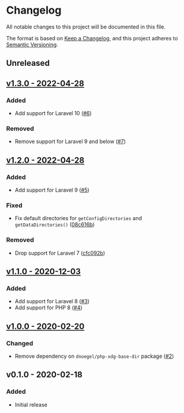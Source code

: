 # Changelog

All notable changes to this project will be documented in this file.

The format is based on [Keep a Changelog](https://keepachangelog.com), and this project adheres to [Semantic Versioning](https://semver.org).

## Unreleased

## [v1.3.0 - 2022-04-28](https://github.com/owenvoke/laravel-xdg/compare/v1.2.0...v1.3.0)

### Added
- Add support for Laravel 10 ([#6](https://github.com/owenvoke/laravel-xdg/pull/6))

### Removed
- Remove support for Laravel 9 and below ([#7](https://github.com/owenvoke/laravel-xdg/pull/7))

## [v1.2.0 - 2022-04-28](https://github.com/owenvoke/laravel-xdg/compare/v1.1.0...v1.2.0)

### Added
- Add support for Laravel 9 ([#5](https://github.com/owenvoke/laravel-xdg/pull/5))

### Fixed
- Fix default directories for `getConfigDirectories` and `getDataDirectories()` ([08c616b](https://github.com/owenvoke/laravel-xdg/commit/08c616b11af423da8454e51b3e8f87de017c9753))

### Removed
- Drop support for Laravel 7 ([cfc092b](https://github.com/owenvoke/laravel-xdg/commit/cfc092b4aa7826a808b33f2ab7e8ee8a5497917c))

## [v1.1.0 - 2020-12-03](https://github.com/owenvoke/laravel-xdg/compare/v1.0.0...v1.1.0)

### Added
- Add support for Laravel 8 ([#3](https://github.com/owenvoke/laravel-xdg/pull/3))
- Add support for PHP 8 ([#4](https://github.com/owenvoke/laravel-xdg/pull/4))

## [v1.0.0 - 2020-02-20](https://github.com/owenvoke/laravel-xdg/compare/v0.1.0...v1.0.0)

### Changed
- Remove dependency on `dnoegel/php-xdg-base-dir` package ([#2](https://github.com/owenvoke/laravel-xdg/pull/2))

## v0.1.0 - 2020-02-18

### Added
- Initial release
